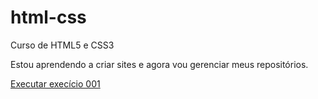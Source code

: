 # html-css
 Curso de HTML5 e CSS3

Estou aprendendo a criar sites e agora vou gerenciar meus repositórios.

<a href="https://emilys03.github.io/html-css/exercicios/ex001/index.html">Executar execício 001</a>